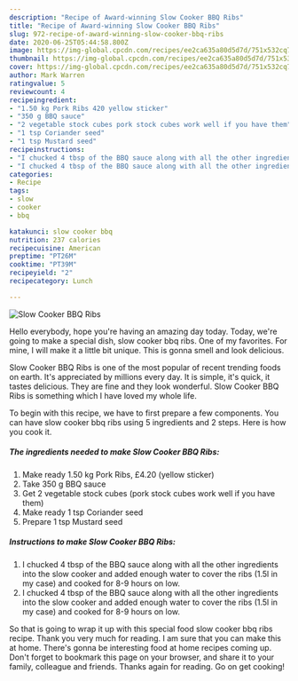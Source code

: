 ```yaml
---
description: "Recipe of Award-winning Slow Cooker BBQ Ribs"
title: "Recipe of Award-winning Slow Cooker BBQ Ribs"
slug: 972-recipe-of-award-winning-slow-cooker-bbq-ribs
date: 2020-06-25T05:44:58.800Z
image: https://img-global.cpcdn.com/recipes/ee2ca635a80d5d7d/751x532cq70/slow-cooker-bbq-ribs-recipe-main-photo.jpg
thumbnail: https://img-global.cpcdn.com/recipes/ee2ca635a80d5d7d/751x532cq70/slow-cooker-bbq-ribs-recipe-main-photo.jpg
cover: https://img-global.cpcdn.com/recipes/ee2ca635a80d5d7d/751x532cq70/slow-cooker-bbq-ribs-recipe-main-photo.jpg
author: Mark Warren
ratingvalue: 5
reviewcount: 4
recipeingredient:
- "1.50 kg Pork Ribs 420 yellow sticker"
- "350 g BBQ sauce"
- "2 vegetable stock cubes pork stock cubes work well if you have them"
- "1 tsp Coriander seed"
- "1 tsp Mustard seed"
recipeinstructions:
- "I chucked 4 tbsp of the BBQ sauce along with all the other ingredients into the slow cooker and added enough water to cover the ribs (1.5l in my case) and cooked for 8-9 hours on low."
- "I chucked 4 tbsp of the BBQ sauce along with all the other ingredients into the slow cooker and added enough water to cover the ribs (1.5l in my case) and cooked for 8-9 hours on low."
categories:
- Recipe
tags:
- slow
- cooker
- bbq

katakunci: slow cooker bbq 
nutrition: 237 calories
recipecuisine: American
preptime: "PT26M"
cooktime: "PT39M"
recipeyield: "2"
recipecategory: Lunch

---
```



![Slow Cooker BBQ Ribs](https://img-global.cpcdn.com/recipes/ee2ca635a80d5d7d/751x532cq70/slow-cooker-bbq-ribs-recipe-main-photo.jpg)

Hello everybody, hope you're having an amazing day today. Today, we're going to make a special dish, slow cooker bbq ribs. One of my favorites. For mine, I will make it a little bit unique. This is gonna smell and look delicious.

Slow Cooker BBQ Ribs is one of the most popular of recent trending foods on earth. It's appreciated by millions every day. It is simple, it's quick, it tastes delicious. They are fine and they look wonderful. Slow Cooker BBQ Ribs is something which I have loved my whole life.




To begin with this recipe, we have to first prepare a few components. You can have slow cooker bbq ribs using 5 ingredients and 2 steps. Here is how you cook it.

<!--inarticleads1-->

##### The ingredients needed to make Slow Cooker BBQ Ribs:

1. Make ready 1.50 kg Pork Ribs, £4.20 (yellow sticker)
1. Take 350 g BBQ sauce
1. Get 2 vegetable stock cubes (pork stock cubes work well if you have them)
1. Make ready 1 tsp Coriander seed
1. Prepare 1 tsp Mustard seed




<!--inarticleads2-->

##### Instructions to make Slow Cooker BBQ Ribs:

1. I chucked 4 tbsp of the BBQ sauce along with all the other ingredients into the slow cooker and added enough water to cover the ribs (1.5l in my case) and cooked for 8-9 hours on low.
1. I chucked 4 tbsp of the BBQ sauce along with all the other ingredients into the slow cooker and added enough water to cover the ribs (1.5l in my case) and cooked for 8-9 hours on low.




So that is going to wrap it up with this special food slow cooker bbq ribs recipe. Thank you very much for reading. I am sure that you can make this at home. There's gonna be interesting food at home recipes coming up. Don't forget to bookmark this page on your browser, and share it to your family, colleague and friends. Thanks again for reading. Go on get cooking!
